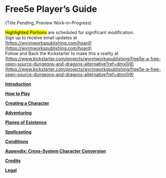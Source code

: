 # Free5e Player’s Guide
(Title Pending, Preview Work-in-Progress)

<mark>Highlighted Portions</mark> are scheduled for significant modification.
\
Sign up to receive email updates at [https://wyrmworkspublishing.com/hoard](https://wyrmworkspublishing.com/hoard)
\
Follow and Back the Kickstarter to make this a reality at [https://www.kickstarter.com/projects/wyrmworkspublishing/free5e-a-free-open-source-dungeons-and-dragons-alternative?ref=dmx0j9](https://www.kickstarter.com/projects/wyrmworkspublishing/free5e-a-free-open-source-dungeons-and-dragons-alternative?ref=dmx0j9)

[**Introduction**](./01_Introduction/Introduction.md)

[**How to Play**](./02_How_to_Play/How_to_Play.md)

[**Creating a Character**](./03_Creating_a_Character/Creating_a_Character.md)

[**Adventuring**](./04_Adventuring/04_Adventuring.md)

[**Planes of Existence**](./05_Planes_of_Existence/Planes_of_Existence.md)

[**Spellcasting**](./06_Spellcasting/Spellcasting.md)

[**Conditions**](./07_Conditions/Conditions.md)

[**Appendix: Cross-System Character Conversion**](./Appendix/01_Cross-System_Character_Conversion/Cross-System_Character_Conversion.md)

[**Credits**](./Credits/Credits.md)

[**Legal**](./Legal.md)
